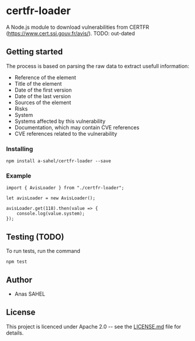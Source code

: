 # certfr-loader
A Node.js module to download vulnerabilities from CERTFR (https://www.cert.ssi.gouv.fr/avis/).
TODO: out-dated

## Getting started
The process is based on parsing the raw data to extract usefull information:

* Reference of the element
* Title of the element
* Date of the first version
* Date of the last version
* Sources of the element
* Risks
* System
* Systems affected by this vulnerability
* Documentation, which may contain CVE references
* CVE references related to the vulnerability

### Installing
```
npm install a-sahel/certfr-loader --save
```

### Example
```
import { AvisLoader } from "./certfr-loader";

let avisLoader = new AvisLoader();

avisLoader.get(118).then(value => {
    console.log(value.system);
});
```

## Testing (TODO)
To run tests, run the command
```
npm test
```

## Author
* Anas SAHEL

## License
This project is licenced under Apache 2.0 -- see the [LICENSE.md](LICENSE.md) file for details.
